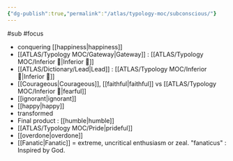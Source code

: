 ```yaml
---
{"dg-publish":true,"permalink":"/atlas/typology-moc/subconscious/"}
---
```


 
 #sub #focus 
 
- conquering [[happiness\|happiness]]
- [[ATLAS/Typology MOC/Gateway\|Gateway]] : [[ATLAS/Typology MOC/Inferior 👶\|Inferior 👶]]
- [[ATLAS/Dictionary/Lead\|Lead]] : [[ATLAS/Typology MOC/Inferior 👶\|Inferior 👶]]
- [[Courageous\|Courageous]], [[faithful\|faithful]] vs [[ATLAS/Typology MOC/Inferior 👶\|fearful]]
- [[ignorant\|ignorant]] 
- [[happy\|happy]]
- transformed
- Final product : [[humble\|humble]]
- [[ATLAS/Typology MOC/Pride\|prideful]]
- [[overdone\|overdone]]
- [[Fanatic\|Fanatic]] = extreme, uncritical enthusiasm or zeal.  "fanaticus" : Inspired by God. 